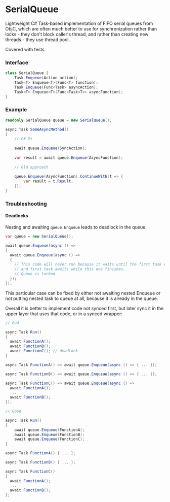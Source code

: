 # SerialQueue
Lightweight C# Task-based implementation of FIFO serial queues from ObjC, which are often much better to use for synchronization rather than locks - they don't block caller's thread, and rather than creating new threads - they use thread pool.

Covered with tests.

### Interface

```C#
class SerialQueue {
    Task Enqueue(Action action);
    Task<T> Enqueue<T>(Func<T> function);
    Task Enqueue(Func<Task> asyncAction);
    Task<T> Enqueue<T>(Func<Task<T>> asyncFunction);
}
```
    
### Example

```C#
readonly SerialQueue queue = new SerialQueue();

async Task SomeAsyncMethod()
{
    // C# 5+
    
    await queue.Enqueue(SyncAction);
    
    var result = await queue.Enqueue(AsyncFunction);
    
    // Old approach
    
    queue.Enqueue(AsyncFunction).ContinueWith(t => {
        var result = t.Result;
    });
}
```

### Troubleshooting

#### Deadlocks

Nesting and awaiting `queue.Enqueue` leads to deadlock in the queue:

```C#
var queue = new SerialQueue();

await queue.Enqueue(async () =>
{
  await queue.Enqueue(async () =>
  {
    // This code will never run because it waits until the first task executes,
    // and first task awaits while this one finishes.
    // Queue is locked.
  });
});
```
This particular case can be fixed by either not awaiting nested Enqueue or not putting nested task to queue at all, because it is already in the queue.

Overall it is better to implement code not synced first, but later sync it in the upper layer that uses that code, or in a synced wrapper:

```C#
// Bad

async Task Run()
{
  await FunctionA();
  await FunctionB();
  await FunctionC(); // deadlock
}

async Task FunctionA() => await queue.Enqueue(async () => { ... });

async Task FunctionB() => await queue.Enqueue(async () => { ... });

async Task FunctionC() => await queue.Enqueue(async () =>
  await FunctionA();
  ...
  await FunctionB();
});

// Good

async Task Run()
{
    await queue.Enqueue(FunctionA);
    await queue.Enqueue(FunctionB);
    await queue.Enqueue(FunctionC);
}

async Task FunctionA() { ... };

async Task FunctionB() { ... };

async Task FunctionC()
{
  await FunctionA();
  ...
  await FunctionB();
};
```
